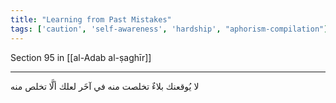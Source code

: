```yaml
---
title: "Learning from Past Mistakes"
tags: ['caution', 'self-awareness', 'hardship', "aphorism-compilation"]
---
```


 Section 95 in [[al-Adab al-ṣaghīr]]

---
لا يُوقعنك بلاءٌ تخلصت منه في آخَر لعلك ألَّا تخلص منه
